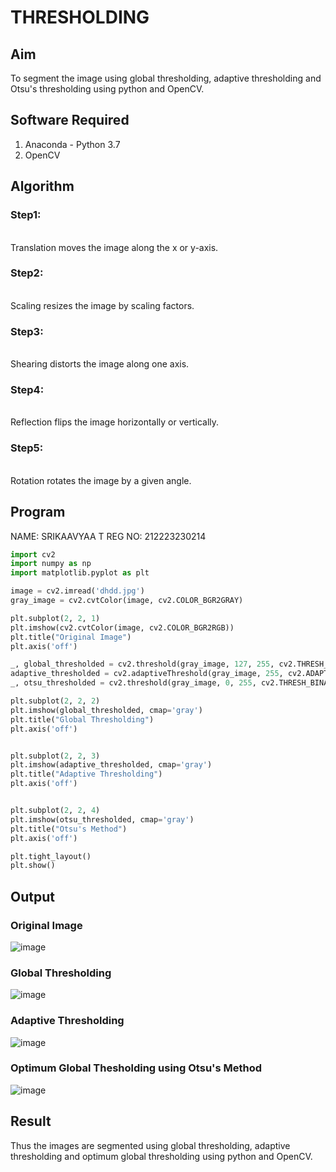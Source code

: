 # THRESHOLDING
## Aim
To segment the image using global thresholding, adaptive thresholding and Otsu's thresholding using python and OpenCV.

## Software Required
1. Anaconda - Python 3.7
2. OpenCV

## Algorithm

### Step1:
<br>
Translation moves the image along the x or y-axis.

### Step2:
<br>
Scaling resizes the image by scaling factors.

### Step3:
<br>
Shearing distorts the image along one axis.


### Step4:
<br>
Reflection flips the image horizontally or vertically.



### Step5:
<br>
Rotation rotates the image by a given angle.


## Program
NAME: SRIKAAVYAA T
REG NO: 212223230214

```python
import cv2
import numpy as np
import matplotlib.pyplot as plt

image = cv2.imread('dhdd.jpg') 
gray_image = cv2.cvtColor(image, cv2.COLOR_BGR2GRAY)

plt.subplot(2, 2, 1)
plt.imshow(cv2.cvtColor(image, cv2.COLOR_BGR2RGB))  
plt.title("Original Image")
plt.axis('off')

_, global_thresholded = cv2.threshold(gray_image, 127, 255, cv2.THRESH_BINARY)
adaptive_thresholded = cv2.adaptiveThreshold(gray_image, 255, cv2.ADAPTIVE_THRESH_GAUSSIAN_C, cv2.THRESH_BINARY, 11, 2)
_, otsu_thresholded = cv2.threshold(gray_image, 0, 255, cv2.THRESH_BINARY + cv2.THRESH_OTSU)

plt.subplot(2, 2, 2)
plt.imshow(global_thresholded, cmap='gray')
plt.title("Global Thresholding")
plt.axis('off')


plt.subplot(2, 2, 3)
plt.imshow(adaptive_thresholded, cmap='gray')
plt.title("Adaptive Thresholding")
plt.axis('off')


plt.subplot(2, 2, 4)
plt.imshow(otsu_thresholded, cmap='gray')
plt.title("Otsu's Method")
plt.axis('off')

plt.tight_layout()
plt.show()

```
## Output

### Original Image
![image](https://github.com/user-attachments/assets/9cc6adc8-ad95-4405-a726-879f6cbca459)

### Global Thresholding
![image](https://github.com/user-attachments/assets/84060006-6f00-47ba-b810-9f8f30e040c1)

### Adaptive Thresholding
![image](https://github.com/user-attachments/assets/1a0a52da-84fe-4d3f-8ab6-3a28820b926c)

### Optimum Global Thesholding using Otsu's Method
![image](https://github.com/user-attachments/assets/ec366944-1188-4c96-b4f8-e843304cd5d4)


## Result
Thus the images are segmented using global thresholding, adaptive thresholding and optimum global thresholding using python and OpenCV.

